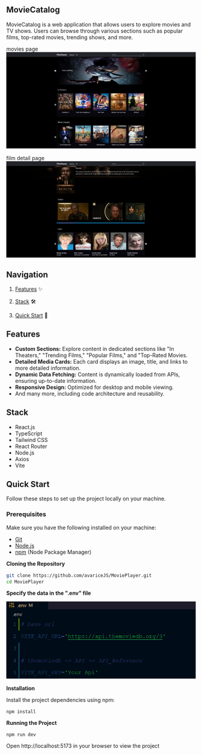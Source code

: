 ## MovieCatalog 
MovieCatalog is a web application that allows users to explore movies and TV shows. Users can browse through various sections such as popular films, top-rated movies, trending shows, and more.

movies page
![Preview](src/public/image/HomePage.png)

film detail page
![image](src/public/image/FilmPage.png)

## Navigation
1. [Features](#features) ✨

2. [Stack](#stack) 🛠️

3. [Quick Start](#quick-start) 🚀

## Features
- **Custom Sections:** Explore content in dedicated sections like "In Theaters," "Trending Films," "Popular Films," and "Top-Rated Movies.
- **Detailed Media Cards:** Each card displays an image, title, and links to more detailed information.
- **Dynamic Data Fetching:** Content is dynamically loaded from APIs, ensuring up-to-date information.
- **Responsive Design:** Optimized for desktop and mobile viewing.
- And many more, including code architecture and reusability.

## Stack
- React.js
- TypeScript
- Tailwind CSS
- React Router
- Node.js
- Axios
- Vite

## Quick Start
Follow these steps to set up the project locally on your machine.

### Prerequisites

Make sure you have the following installed on your machine:

- [Git](https://git-scm.com/downloads)
- [Node.js](https://nodejs.org/en)
- [npm](https://www.npmjs.com/) (Node Package Manager)


**Cloning the Repository**

```sh
git clone https://github.com/avariceJS/MoviePlayer.git
cd MoviePlayer
```

**Specify the data in the ".env" file**

![Preview](src/public/image/env.png)

**Installation**

Install the project dependencies using npm:

```
npm install
```

**Running the Project**
```
npm run dev
```

Open http://localhost:5173 in your browser to view the project
